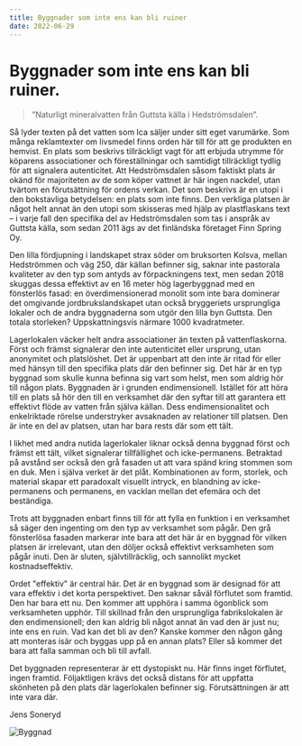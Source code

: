 ```yaml
---
title: Byggnader som inte ens kan bli ruiner
date: 2022-06-29
---
```


# Byggnader som inte ens kan bli ruiner.

> ”Naturligt mineralvatten från Guttsta källa i Hedströmsdalen”.

Så lyder texten på det vatten som Ica säljer under sitt eget varumärke. Som många reklamtexter om livsmedel finns orden här till för att ge produkten en hemvist. En plats som beskrivs tillräckligt vagt för att erbjuda utrymme för köparens associationer och föreställningar och samtidigt tillräckligt tydlig för att signalera autenticitet. Att Hedströmsdalen såsom faktiskt plats är okänd för majoriteten av de som köper vattnet är här ingen nackdel, utan tvärtom en förutsättning för ordens verkan. Det som beskrivs är en utopi i den bokstavliga betydelsen: en plats som inte finns. Den verkliga platsen är något helt annat än den utopi som skisseras med hjälp av plastflaskans text – i varje fall den specifika del av Hedströmsdalen som tas i anspråk av Guttsta källa, som sedan 2011 ägs av det finländska företaget Finn Spring Oy.

Den lilla fördjupning i landskapet strax söder om bruksorten Kolsva, mellan Hedströmmen och väg 250, där källan befinner sig, saknar inte pastorala kvaliteter av den typ som antyds av förpackningens text, men sedan 2018 skuggas dessa effektivt av en 16 meter hög lagerbyggnad med en fönsterlös fasad: en överdimensionerad monolit som inte bara dominerar det omgivande jordbrukslandskapet utan också bryggeriets ursprungliga lokaler och de andra byggnaderna som utgör den lilla byn Guttsta. Den totala storleken? Uppskattningsvis närmare 1000 kvadratmeter.

Lagerlokalen väcker helt andra associationer än texten på vattenflaskorna. Först och främst signalerar den inte autenticitet eller ursprung, utan anonymitet och platslöshet. Det är uppenbart att den inte är ritad för eller med hänsyn till den specifika plats där den befinner sig. Det här är en typ byggnad som skulle kunna befinna sig vart som helst, men som aldrig hör till någon plats. Byggnaden är i grunden endimensionell. Istället för att höra till en plats så hör den till en verksamhet där den syftar till att garantera ett effektivt flöde av vatten från själva källan. Dess endimensionalitet och enkelriktade rörelse understryker avsaknaden av relationer till platsen. Den är inte en del av platsen, utan har bara rests där som ett tält.

I likhet med andra nutida lagerlokaler liknar också denna byggnad först och främst ett tält, vilket signalerar tillfällighet och icke-permanens. Betraktad på avstånd ser också den grå fasaden ut att vara spänd kring stommen som en duk. Men i själva verket är det plåt. Kombinationen av form, storlek, och material skapar ett paradoxalt visuellt intryck, en blandning av icke-permanens och permanens, en vacklan mellan det efemära och det beständiga.

Trots att byggnaden enbart finns till för att fylla en funktion i en verksamhet så säger den ingenting om den typ av verksamhet som pågår. Den grå fönsterlösa fasaden markerar inte bara att det här är en byggnad för vilken platsen är irrelevant, utan den döljer också effektivt verksamheten som pågår inuti. Den är sluten, självtillräcklig, och sannolikt mycket kostnadseffektiv.

Ordet "effektiv" är central här. Det är en byggnad som är designad för att vara effektiv i det korta perspektivet. Den saknar såväl förflutet som framtid. Den har bara ett nu. Den kommer att upphöra i samma ögonblick som verksamheten upphör. Till skillnad från den ursprungliga fabrikslokalen är den endimensionell; den kan aldrig bli något annat än vad den är just nu; inte ens en ruin. Vad kan det bli av den? Kanske kommer den någon gång att monteras isär och byggas upp på en annan plats? Eller så kommer det bara att falla samman och bli till avfall.

Det byggnaden representerar är ett dystopiskt nu. Här finns inget förflutet, ingen framtid. Följaktligen krävs det också distans för att uppfatta skönheten på den plats där lagerlokalen befinner sig. Förutsättningen är att inte vara där.

Jens Soneryd

![Byggnad](/img/byggnad.jpeg)
